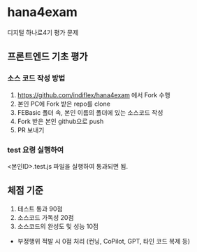 # hana4exam

디지털 하나로4기 평가 문제

## 프론트엔드 기초 평가

### 소스 코드 작성 방법

1. https://github.com/indiflex/hana4exam 에서 Fork 수행
1. 본인 PC에 Fork 받은 repo를 clone
1. FEBasic 폴더 속, 본인 이름의 폴더에 있는 소스코드 작성
1. Fork 받은 본인 github으로 push
1. PR 보내기

### test 요령 실행하여

<본인ID>.test.js 파일을 실행하여 통과되면 됨.

## 체점 기준

1. 테스트 통과 90점
2. 소스코드 가독성 20점
3. 소스코드의 완성도 및 성능 10점

- 부정행위 적발 시 0점 처리 (컨닝, CoPilot, GPT, 타인 코드 복제 등)
